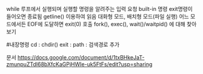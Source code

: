 
while 루프에서 실행되며 실행할 명령을 알려주는 입력 요청
built-in 명령 exit명령이 들어오면 종료됨
getline() 이용하여 읽음
대화형 모드, 배치형 모드(파일 실행)
어느 모드에서든 EOF에 도달하면 exit(0) 호출
fork(), exec(), wait()/waitpid() 에 대해 찾아보기

#내장명령
cd : chdir()
exit : 
path : 검색경로 추가


문서
https://docs.google.com/document/d/1txBHkeJaT-zmunpuZTdI68bXfcKaGPjHWIe-uk5FtFs/edit?usp=sharing